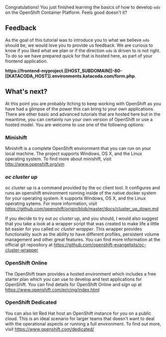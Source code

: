 Congratulations!  You just finished learning the basics of how to develop `odo` on the OpenShift Container Platform.  Feels good doesn't it?

## Feedback

As the goal of this tutorial was to introduce you to what we believe `odo` should be, we would love you to provide us
feedback. We are curious to know if you liked what we plan or if the direction `odo` is driven to is not right. To do
so we have prepared quick for that is hosted here, as part of your frontend application.

**https://frontend-myproject.[[HOST_SUBDOMAIN]]-80-[[KATACODA_HOST]].environments.katacoda.com/form.php**.

## What's next?

At this point you are probably itching to keep working with OpenShift as you have had a glimpse of the power this can bring to your own applications. There are other basic and advanced tutorials that are hosted here but in the meantime, you can certainly run your own version of OpenShift or use a hosted model.  You are welcome to use one of the following options:

### Minishift

Minishift is a complete OpenShift environment that you can run on your local machine.  The project supports Windows, OS X, and the Linux operating system.  To find more about minishift, visit http://www.openshift.org/vm

### *oc cluster up*

oc cluster up is a command provided by the oc client tool.  It configures and runs an openshift environment running inside of the native docker system for your operating system.  It supports Windows, OS X, and the Linux operating sytems.  For more information, visit https://github.com/openshift/origin/blob/master/docs/cluster_up_down.md

If you decide to try out *oc cluster up*, and you should, I would also suggest that you take a look at a wrapper script that was created to make life a little bit easier for you called *oc cluster wrapper*.  This wrapper provides functionality such as the ability to have different profiles, persistent volume management and other great features.  You can find more information at the official git repository at https://github.com/openshift-evangelists/oc-cluster-wrapper


### OpenShift Online 

The OpenShift team provides a hosted environment which includes a free starter plan which you can use to develop and test applications for OpenShift. You can find details for OpenShift Online and sign up at https://www.openshift.com/pricing/index.html

### OpenShift Dedicated

You can also let Red Hat host an OpenShift instance for you on a public cloud.  This is an ideal scenario for larger teams that doesn't want to deal with the operational aspects or running a full environment.  To find out more, visit https://www.openshift.com/dedicated/

